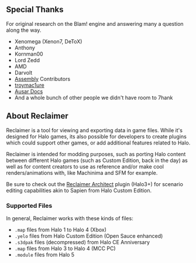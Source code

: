 ## Special Thanks
For original research on the Blam! engine and answering many a question along the way.
- Xenomega (Xenon7, DeToX)
- Anthony
- Kornman00
- Lord Zedd
- AMD
- Darvolt
- [Assembly](https://github.com/XboxChaos/Assembly "Assembly") Contributors
- [troymac1ure](https://github.com/troymac1ure/Entity "troymac1ure")
- [Ausar Docs](https://github.com/ElDewrito/AusarDocs "Ausar Docs")
- And a whole bunch of other people we didn't have room to 7hank

## About Reclaimer
Reclaimer is a tool for viewing and exporting data in game files. While it's designed for Halo games, its also possible for developers to create plugins which could support other games, or add additional features related to Halo.

Reclaimer is intended for modding purposes, such as porting Halo content between different Halo games (such as Custom Edition, back in the day) as well as for content creators to use as reference and/or make cool renders/animations with, like Machinima and SFM for example.

Be sure to check out the [Reclaimer Architect](https://github.com/Gravemind2401/Reclaimer.Architect "Reclaimer Architect") plugin (Halo3+) for scenario editing capabilities akin to Sapien from Halo Custom Edition.

### Supported Files
In general, Reclaimer works with these kinds of files:
- `.map` files from Halo 1 to Halo 4 (Xbox)
- `.yelo`  files from Halo Custom Edition (Open Sauce enhanced)
- `.s3dpak` files (decompressed) from Halo CE Anniversary
- `.map` files from Halo 3 to Halo 4 (MCC PC)
- `.module` files from Halo 5
